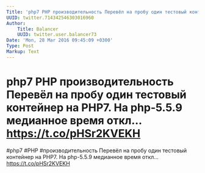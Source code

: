 ```yaml
---
Title: 'php7 PHP производительность Перевёл на пробу один тестовый контейнер на PHP7. На php-5.5.9 медианное время откл… https://t.co/pHSr2KVEKH'
UUID: twitter.714342546303016960
Author:
    Title: Balancer
    UUID: twitter.user.balancer73
Date: 'Mon, 28 Mar 2016 09:45:09 +0300'
Type: Post
Markup: Text
---
```


# php7 PHP производительность Перевёл на пробу один тестовый контейнер на PHP7. На php-5.5.9 медианное время откл… https://t.co/pHSr2KVEKH

#php7 #PHP #производительность Перевёл на пробу один
тестовый контейнер на PHP7. На php-5.5.9 медианное время
откл… https://t.co/pHSr2KVEKH